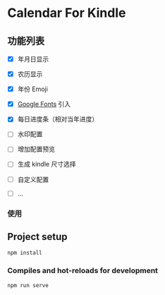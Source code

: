 
# Calendar For Kindle
## 功能列表

- [x] 年月日显示
- [x] 农历显示
- [x] 年份 Emoji
- [x] [Google Fonts](https://fonts.google.com/) 引入
- [x] 每日进度条（相对当年进度）
- [ ] 水印配置
- [ ] 增加配置预览
- [ ] 生成 kindle 尺寸选择
- [ ] 自定义配置
- [ ] ...


### 使用 

## Project setup
```
npm install
```

### Compiles and hot-reloads for development
```
npm run serve
```
